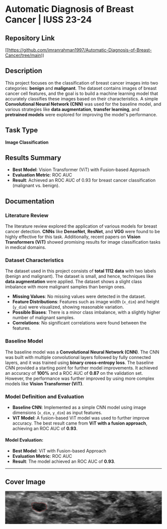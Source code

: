 # Automatic Diagnosis of Breast Cancer | IUSS 23-24

## Repository Link
[[https://github.com/imranrahman1997/Automatic-Diagnosis-of-Breast-Cancer/tree/main))

## Description
This project focuses on the classification of breast cancer images into two categories: **benign** and **malignant**. The dataset contains images of breast cancer cell features, and the goal is to build a machine learning model that accurately classifies these images based on their characteristics. A simple **Convolutional Neural Network (CNN)** was used for the baseline model, and various strategies like **data augmentation**, **transfer learning**, and **pretrained models** were explored for improving the model's performance.

## Task Type
**Image Classification**

## Results Summary
- **Best Model**: Vision Transformer (ViT) with Fusion-based Approach
- **Evaluation Metric**: ROC AUC
- **Result**: Achieved an ROC AUC of 0.93 for breast cancer classification (malignant vs. benign).

## Documentation

### **Literature Review**
The literature review explored the application of various models for breast cancer detection. **CNNs** like **DenseNet**, **ResNet**, and **VGG** were found to be highly effective for this task. Additionally, recent papers on **Vision Transformers (ViT)** showed promising results for image classification tasks in medical domains. 

### **Dataset Characteristics**
The dataset used in this project consists of **total 1112 data** with two labels (benign and malignant). The dataset is small, and hence, techniques like **data augmentation** were applied. The dataset shows a slight class imbalance with more malignant samples than benign ones.

- **Missing Values**: No missing values were detected in the dataset.
- **Feature Distributions**: Features such as image width (`x_dim`) and height (`y_dim`) were visualized, showing reasonable variation.
- **Possible Biases**: There is a minor class imbalance, with a slightly higher number of malignant samples.
- **Correlations**: No significant correlations were found between the features.

### **Baseline Model**
The baseline model was a **Convolutional Neural Network (CNN)**. The CNN was built with multiple convolutional layers followed by fully connected layers, and it was trained using **binary cross-entropy loss**. The baseline CNN provided a starting point for further model improvements. It achieved an accuracy of **100%** and a ROC AUC of **0.87** on the validation set. However, the performance was further improved by using more complex models like **Vision Transformer (ViT)**.

### **Model Definition and Evaluation**
- **Baseline CNN**: Implemented as a simple CNN model using image dimensions (`x_dim`, `y_dim`) as input features.
- **ViT Model**: A fusion-based ViT model was used to further improve accuracy. The best result came from **ViT with a fusion approach**, achieving an ROC AUC of **0.93**.

#### **Model Evaluation**:
- **Best Model**: ViT with Fusion-based Approach
- **Evaluation Metric**: ROC AUC
- **Result**: The model achieved an ROC AUC of **0.93**.

---

## Cover Image

![Project Cover Image](CoverImage/kaggle_48195_logos_header.png)
